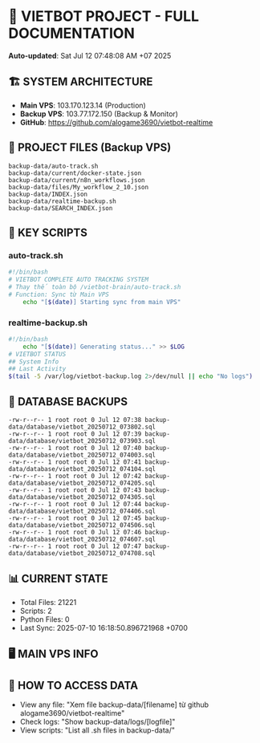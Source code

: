 # 🤖 VIETBOT PROJECT - FULL DOCUMENTATION
**Auto-updated**: Sat Jul 12 07:48:08 AM +07 2025

## 🏗️ SYSTEM ARCHITECTURE
- **Main VPS**: 103.170.123.14 (Production)
- **Backup VPS**: 103.77.172.150 (Backup & Monitor)
- **GitHub**: https://github.com/alogame3690/vietbot-realtime

## 📁 PROJECT FILES (Backup VPS)
```
backup-data/auto-track.sh
backup-data/current/docker-state.json
backup-data/current/n8n_workflows.json
backup-data/files/My_workflow_2_10.json
backup-data/INDEX.json
backup-data/realtime-backup.sh
backup-data/SEARCH_INDEX.json
```

## 🔧 KEY SCRIPTS
### auto-track.sh
```bash
#!/bin/bash
# VIETBOT COMPLETE AUTO TRACKING SYSTEM
# Thay thế toàn bộ /vietbot-brain/auto-track.sh
# Function: Sync từ Main VPS
    echo "[$(date)] Starting sync from main VPS"
```
### realtime-backup.sh
```bash
#!/bin/bash
    echo "[$(date)] Generating status..." >> $LOG
# VIETBOT STATUS
## System Info
## Last Activity
$(tail -5 /var/log/vietbot-backup.log 2>/dev/null || echo "No logs")
```

## 💾 DATABASE BACKUPS
```
-rw-r--r-- 1 root root 0 Jul 12 07:38 backup-data/database/vietbot_20250712_073802.sql
-rw-r--r-- 1 root root 0 Jul 12 07:39 backup-data/database/vietbot_20250712_073903.sql
-rw-r--r-- 1 root root 0 Jul 12 07:40 backup-data/database/vietbot_20250712_074003.sql
-rw-r--r-- 1 root root 0 Jul 12 07:41 backup-data/database/vietbot_20250712_074104.sql
-rw-r--r-- 1 root root 0 Jul 12 07:42 backup-data/database/vietbot_20250712_074205.sql
-rw-r--r-- 1 root root 0 Jul 12 07:43 backup-data/database/vietbot_20250712_074305.sql
-rw-r--r-- 1 root root 0 Jul 12 07:44 backup-data/database/vietbot_20250712_074406.sql
-rw-r--r-- 1 root root 0 Jul 12 07:45 backup-data/database/vietbot_20250712_074506.sql
-rw-r--r-- 1 root root 0 Jul 12 07:46 backup-data/database/vietbot_20250712_074607.sql
-rw-r--r-- 1 root root 0 Jul 12 07:47 backup-data/database/vietbot_20250712_074708.sql
```

## 📊 CURRENT STATE
- Total Files: 21221
- Scripts: 2
- Python Files: 0
- Last Sync: 2025-07-10 16:18:50.896721968 +0700

## 🖥️ MAIN VPS INFO


## 🚨 HOW TO ACCESS DATA
- View any file: "Xem file backup-data/[filename] từ github alogame3690/vietbot-realtime"
- Check logs: "Show backup-data/logs/[logfile]"
- View scripts: "List all .sh files in backup-data/"
